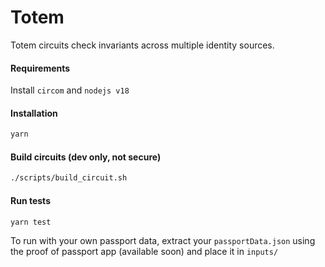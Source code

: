 # Totem

Totem circuits check invariants across multiple identity sources.

#### Requirements

Install `circom` and `nodejs v18`

#### Installation

```bash
yarn
```

#### Build circuits (dev only, not secure)

```bash
./scripts/build_circuit.sh
```

#### Run tests

```bash
yarn test
```

To run with your own passport data, extract your `passportData.json` using the proof of passport app (available soon) and place it in `inputs/`
